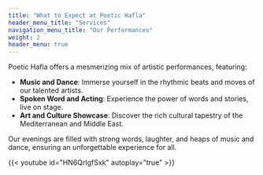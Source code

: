 ```yaml
---
title: "What to Expect at Poetic Hafla"
header_menu_title: "Services"
navigation_menu_title: "Our Performances"
weight: 2
header_menu: true
---
```


Poetic Hafla offers a mesmerizing mix of artistic performances, featuring:

- **Music and Dance**: Immerse yourself in the rhythmic beats and moves of our talented artists.
- **Spoken Word and Acting**: Experience the power of words and stories, live on stage.
- **Art and Culture Showcase**: Discover the rich cultural tapestry of the Mediterranean and Middle East.

Our evenings are filled with strong words, laughter, and heaps of music and dance, ensuring an unforgettable experience for all.


{{< youtube id="HN6QrIgfSxk" autoplay="true" >}}
